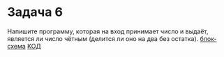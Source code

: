 # Задача 6
Напишите программу, которая на вход принимает число и выдаёт, является ли число чётным (делится ли оно на два без остатка).
[блок-схема](diagram_S1_Z6.png) [КОД](Program.cs)
